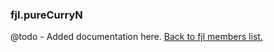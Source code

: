 ### fjl.pureCurryN
@todo - Added documentation here.
[Back to fjl members list.](#fjl-members-list)
